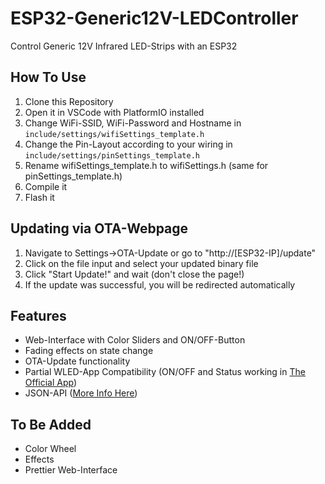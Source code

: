 # ESP32-Generic12V-LEDController
Control Generic 12V Infrared LED-Strips with an ESP32

## How To Use

1. Clone this Repository
2. Open it in VSCode with PlatformIO installed
3. Change WiFi-SSID, WiFi-Password and Hostname in `include/settings/wifiSettings_template.h`
4. Change the Pin-Layout according to your wiring in `include/settings/pinSettings_template.h`
4. Rename wifiSettings_template.h to wifiSettings.h (same for pinSettings_template.h)
5. Compile it
6. Flash it

## Updating via OTA-Webpage

1. Navigate to Settings->OTA-Update or go to "http://[ESP32-IP]/update"
2. Click on the file input and select your updated binary file
3. Click "Start Update!" and wait (don't close the page!)
4. If the update was successful, you will be redirected automatically

## Features

- Web-Interface with Color Sliders and ON/OFF-Button
- Fading effects on state change
- OTA-Update functionality
- Partial WLED-App Compatibility (ON/OFF and Status working in [The Official App](https://github.com/Aircoookie/WLED-App))
- JSON-API ([More Info Here](https://kno.wled.ge/interfaces/json-api/))

## To Be Added

- Color Wheel
- Effects
- Prettier Web-Interface

